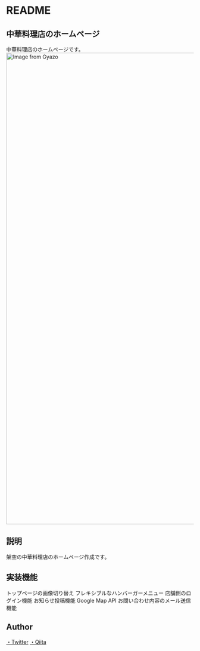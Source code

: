 # README

## 中華料理店のホームページ
中華料理店のホームページです。
<a href="https://gyazo.com/3458b45d9b9ddacde5c681379bcc8ab8"><img src="https://i.gyazo.com/3458b45d9b9ddacde5c681379bcc8ab8.jpg" alt="Image from Gyazo" width="1264"/></a>

## 説明
架空の中華料理店のホームページ作成です。

## 実装機能
トップページの画像切り替え
フレキシブルなハンバーガーメニュー 
店舗側のログイン機能
お知らせ投稿機能
Google Map API
お問い合わせ内容のメール送信機能

## Author
<a href="https://twitter.com/1009takaki">・Twitter</a>
<a href="https://qiita.com/shimpex">・Qiita</a>